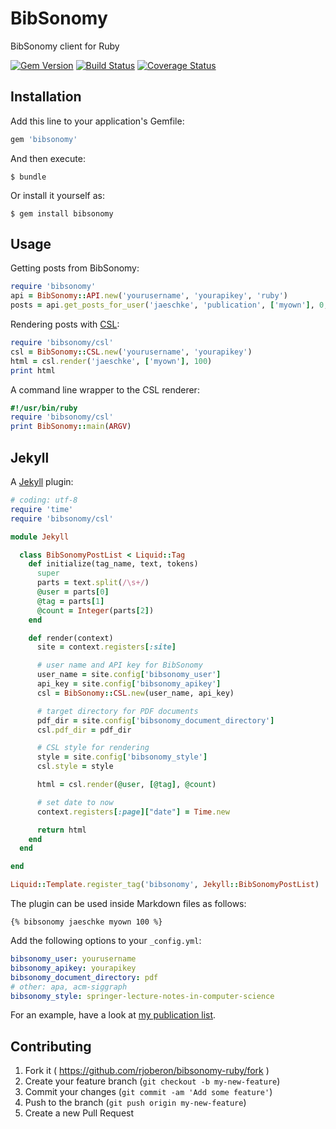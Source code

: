 # BibSonomy

BibSonomy client for Ruby

[![Gem Version](https://badge.fury.io/rb/bibsonomy.svg)](http://badge.fury.io/rb/bibsonomy)
[![Build Status](https://travis-ci.org/rjoberon/bibsonomy-ruby.svg?branch=master)](https://travis-ci.org/rjoberon/bibsonomy-ruby)
[![Coverage Status](https://coveralls.io/repos/rjoberon/bibsonomy-ruby/badge.svg)](https://coveralls.io/r/rjoberon/bibsonomy-ruby)

## Installation

Add this line to your application's Gemfile:

```ruby
gem 'bibsonomy'
```

And then execute:

    $ bundle

Or install it yourself as:

    $ gem install bibsonomy

## Usage

Getting posts from BibSonomy:

```ruby
require 'bibsonomy'
api = BibSonomy::API.new('yourusername', 'yourapikey', 'ruby')
posts = api.get_posts_for_user('jaeschke', 'publication', ['myown'], 0, 20)
```

Rendering posts with [CSL](http://citationstyles.org/):

```ruby
require 'bibsonomy/csl'
csl = BibSonomy::CSL.new('yourusername', 'yourapikey')
html = csl.render('jaeschke', ['myown'], 100)
print html
```

A command line wrapper to the CSL renderer:

```ruby
#!/usr/bin/ruby
require 'bibsonomy/csl'
print BibSonomy::main(ARGV)
```

## Jekyll

A [Jekyll](http://jekyllrb.com/) plugin:

```ruby
# coding: utf-8
require 'time'
require 'bibsonomy/csl'

module Jekyll

  class BibSonomyPostList < Liquid::Tag
    def initialize(tag_name, text, tokens)
      super
      parts = text.split(/\s+/)
      @user = parts[0]
      @tag = parts[1]
      @count = Integer(parts[2])
    end

    def render(context)
      site = context.registers[:site]

      # user name and API key for BibSonomy
      user_name = site.config['bibsonomy_user']
      api_key = site.config['bibsonomy_apikey']
      csl = BibSonomy::CSL.new(user_name, api_key)

      # target directory for PDF documents
      pdf_dir = site.config['bibsonomy_document_directory']
      csl.pdf_dir = pdf_dir

      # CSL style for rendering
      style = site.config['bibsonomy_style']
      csl.style = style

      html = csl.render(@user, [@tag], @count)

      # set date to now
      context.registers[:page]["date"] = Time.new

      return html
    end
  end

end

Liquid::Template.register_tag('bibsonomy', Jekyll::BibSonomyPostList)
```

The plugin can be used inside Markdown files as follows:

```Liquid
{% bibsonomy jaeschke myown 100 %}
```

Add the following options to your `_config.yml`:

```YAML
bibsonomy_user: yourusername
bibsonomy_apikey: yourapikey
bibsonomy_document_directory: pdf
# other: apa, acm-siggraph
bibsonomy_style: springer-lecture-notes-in-computer-science
```

For an example, have a look at [my publication list](http://www.kbs.uni-hannover.de/~jaeschke/publications.html).


## Contributing

1. Fork it ( https://github.com/rjoberon/bibsonomy-ruby/fork )
2. Create your feature branch (`git checkout -b my-new-feature`)
3. Commit your changes (`git commit -am 'Add some feature'`)
4. Push to the branch (`git push origin my-new-feature`)
5. Create a new Pull Request
